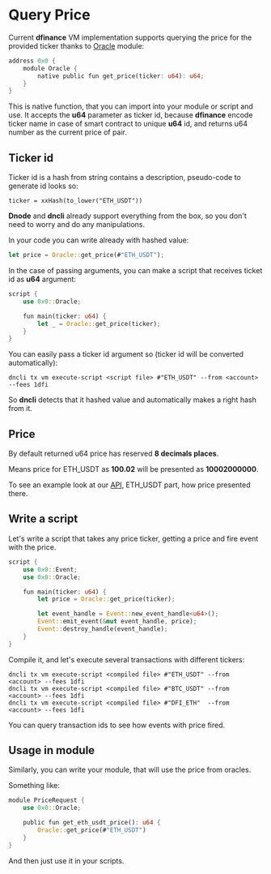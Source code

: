 # Query Price

Current **dfinance** VM implementation supports querying the price for the provided ticker thanks to [Oracle](https://github.com/dfinance/dvm/blob/master/lang/stdlib/oracle.mvir) module:

```rust
address 0x0 {
    module Oracle {
        native public fun get_price(ticker: u64): u64;
    }
}
```

This is native function, that you can import into your module or script and use. It accepts the **u64** parameter as ticker id, because **dfinance** encode ticker name in case of smart contract to unique **u64** id, and returns u64 number as the current price of pair.

## Ticker id

Ticker id is a hash from string contains a description, pseudo-code to generate id looks so:

```text
ticker = xxHash(to_lower("ETH_USDT"))
```

**Dnode** and **dncli** already support everything from the box, so you don't need to worry and do any manipulations.

In your code you can write already with hashed value:

```rust
let price = Oracle::get_price(#"ETH_USDT");
```

In the case of passing arguments, you can make a script that receives ticket id as **u64** argument:

```rust
script {
    use 0x0::Oracle;

    fun main(ticker: u64) {
        let _ = Oracle::get_price(ticker);
    }
}
```

You can easily pass a ticker id argument so \(ticker id will be converted automatically\):

```text
dncli tx vm execute-script <script file> #"ETH_USDT" --from <account> --fees 1dfi
```

So **dncli** detects that it hashed value and automatically makes a right hash from it.

## Price

By default returned u64 price has reserved **8 decimals places**.

Means price for ETH\_USDT as **100.02** will be presented as **10002000000**.

To see an example look at our [API](https://rest.testnet.dfinance.co/oracle/currentprice/eth_usdt), ETH\_USDT part, how price presented there.

## Write a script

Let's write a script that takes any price ticker, getting a price and fire event with the price.

```rust
script {
    use 0x0::Event;
    use 0x0::Oracle;

    fun main(ticker: u64) {
        let price = Oracle::get_price(ticker);

        let event_handle = Event::new_event_handle<u64>();
		Event::emit_event(&mut event_handle, price);
		Event::destroy_handle(event_handle);
    }
}
```

Compile it, and let's execute several transactions with different tickers:

```text
dncli tx vm execute-script <compiled file> #"ETH_USDT" --from <account> --fees 1dfi
dncli tx vm execute-script <compiled file> #"BTC_USDT" --from <account> --fees 1dfi
dncli tx vm execute-script <compiled file> #"DFI_ETH"  --from <account> --fees 1dfi
```

You can query transaction ids to see how events with price fired.

## Usage in module

Similarly, you can write your module, that will use the price from oracles.

Something like:

```rust
module PriceRequest {
    use 0x0::Oracle;

    public fun get_eth_usdt_price(): u64 {
        Oracle::get_price(#"ETH_USDT")
    }
}
```

And then just use it in your scripts.

